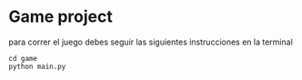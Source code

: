 # Game project

para correr el juego debes seguir las siguientes instrucciones en la terminal

```
cd game
python main.py
```
